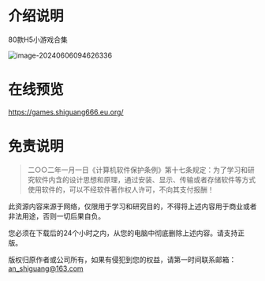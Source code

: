 # 介绍说明

80款H5小游戏合集

![image-20240606094626336](https://img2023.cnblogs.com/blog/2233039/202406/2233039-20240606094628279-577247412.png)



# 在线预览

https://games.shiguang666.eu.org/

# 免责说明

> 二○○二年一月一日《计算机软件保护条例》第十七条规定：为了学习和研究软件内含的设计思想和原理，通过安装、显示、传输或者存储软件等方式使用软件的，可以不经软件著作权人许可，不向其支付报酬！



此资源内容来源于网络，仅限用于学习和研究目的，不得将上述内容用于商业或者非法用途，否则一切后果自负。

您必须在下载后的24个小时之内，从您的电脑中彻底删除上述内容。请支持正版。

版权归原作者或公司所有，如果有侵犯到您的权益，请第一时间联系邮箱：[an_shiguang@163.com](mailto:an_shiguang@163.com)
